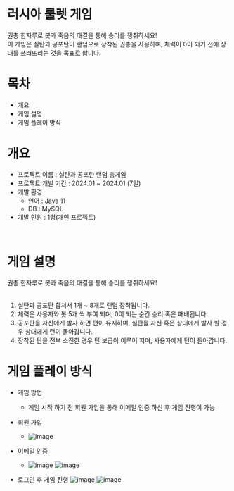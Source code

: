 # 러시아 룰렛 게임
권총 한자루로 봇과 죽음의 대결을 통해 승리를 쟁취하세요! <br>
이 게임은 실탄과 공포탄이 랜덤으로 장착된 권총을 사용하여, 체력이 0이 되기 전에 상대를 쓰러뜨리는 것을 목표로 합니다.

# 목차
* 개요
* 게임 설명
* 게임 플레이 방식


# 개요
* 프로젝트 이름 : 실탄과 공포탄 랜덤 총게임
* 프로젝트 개발 기간 : 2024.01 ~ 2024.01 (7일)
* 개발 환경
  * 언어 : Java 11
  * DB : MySQL
* 개발 인원 : 1명(개인 프로젝트)
<br>

# 게임 설명
권총 한자루로 봇과 죽음의 대결을 통해 승리를 쟁취하세요! <br>
<br>

1. 실탄과 공포탄 합쳐서 1개 ~ 8개로 랜덤 장착됩니다. <br>
2. 체력은 사용자와 봇 5개 씩 부여 되며, 0이 되는 순간 승리 혹은 패배됩니다. <br>
3. 공포탄을 자신에게 발사 하면 턴이 유지하며, 실탄을 자신 혹은 상대에게 발사 할 경우 상대에게 턴이 돌아갑니다. <br>
4. 장착된 탄을 전부 소진한 경우 탄 보급이 이루어 지며, 사용자에게 턴이 돌아갑니다. <br>

# 게임 플레이 방식
* 게임 방법
  * 게임 시작 하기 전 회원 가입을 통해 이메일 인증 하신 후 게임 진행이 가능

* 회원 가입
  * ![image](https://github.com/koyuhjkl123/RussianRoulette/assets/94844952/f9c5e944-d3f2-48b7-b2d1-c7e68af4d7c2)
* 이메일 인증
  * ![image](https://github.com/koyuhjkl123/RussianRoulette/assets/94844952/5f0cbb92-bc59-462f-a879-1e50c38d420e) ![image](https://github.com/koyuhjkl123/RussianRoulette/assets/94844952/8a8ad9da-fe6e-43c7-8e38-d5e43e6c3a88)
* 로그인 후 게임 진행
![image](https://github.com/koyuhjkl123/RussianRoulette/assets/94844952/b26fb648-e4f7-4451-b457-56fc50b59208)
![image](https://github.com/koyuhjkl123/RussianRoulette/assets/94844952/cffe3f41-d3b9-4082-86e5-1bc99b4f3c13)


